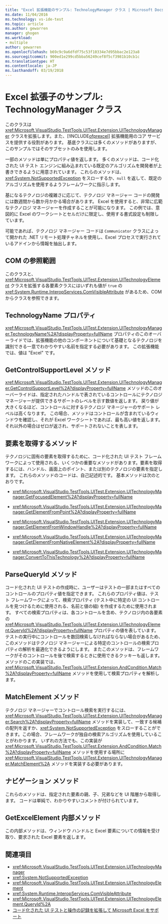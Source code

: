 ```yaml
---
title: "Excel 拡張機能のサンプル: TechnologyManager クラス | Microsoft Docs"
ms.date: 11/04/2016
ms.technology: vs-ide-test
ms.topic: article
ms.author: gewarren
manager: ghogen
ms.workload:
- multiple
author: gewarren
ms.openlocfilehash: b69c9c9a6dfdf75c53f10334e7d95bbac2e123a8
ms.sourcegitcommit: 900ed1e299cd5bba56249cef8f5cf3981b10cb1c
ms.translationtype: HT
ms.contentlocale: ja-JP
ms.lasthandoff: 03/19/2018
---
```

# <a name="sample-excel-extension-technologymanager-class"></a>Excel 拡張子のサンプル: TechnologyManager クラス

このクラスは <xref:Microsoft.VisualStudio.TestTools.UITest.Extension.UITechnologyManager> クラスを拡張します。また、[!INCLUDE[ofprexcel](../test/includes/ofprexcel_md.md)] 拡張機能用のコア サービスを提供する役割があります。 基底クラスには多くのメソッドがありますが、このサンプルではそのサブセットのみを使用します。

 一部のメソッドは単にプロパティ値を返します。 多くのメソッドは、コード化された UI テスト エンジンに組み込まれている既定のアルゴリズムを開発者が上書きできるように用意されています。 これらのメソッドは、<xref:System.NotSupportedException> をスローするか、`null` を返して、既定のアルゴリズムを使用するようフレームワークに指示します。

 基になるテクノロジの複雑さに応じて、テクノロジ マネージャー コードの開発には数週間から数か月かかる場合があります。 Excel を使用すると、非常に広範なテクノロジ マネージャーを作成することが可能になります。 この例では、意図的に Excel のワークシートとセルだけに限定し、使用する書式設定も制限しています。

 可能であれば、テクノロジ マネージャー コードは `Communicator` クラスによって開かれた .NET リモート処理チャネルを使用し、Excel プロセスで実行されているアドインから情報を抽出します。

## <a name="com-visibility"></a>COM の参照範囲
 このクラスと、<xref:Microsoft.VisualStudio.TestTools.UITest.Extension.UITechnologyElement> クラスを拡張する各要素クラスにはいずれも値が `true` の <xref:System.Runtime.InteropServices.ComVisibleAttribute> があるため、COM からクラスを参照できます。

## <a name="technologyname-property"></a>TechnologyName プロパティ
 <xref:Microsoft.VisualStudio.TestTools.UITest.Extension.UITechnologyManager.TechnologyName%2A?displayProperty=fullName> プロパティのこのオーバーライドでは、拡張機能の他のコンポーネントについて基礎となるテクノロジを識別できる一意でわかりやすい名前を指定する必要があります。 この拡張機能では、値は "Excel" です。

## <a name="getcontrolsupportlevel-method"></a>GetControlSupportLevel メソッド
 <xref:Microsoft.VisualStudio.TestTools.UITest.Extension.UITechnologyManager.GetControlSupportLevel%2A?displayProperty=fullName> メソッドのこのオーバーライドは、指定されたハンドルで表されているコントロールにテクノロジ マネージャーが提供できるサポートのレベルを示す数値を返します。 戻り値が大きくなるほど、コントロールに対するテクノロジ マネージャーのサポート レベルは高くなります。 この場合、メソッドはコントロールが含まれているウィンドウを確認し、それが Excel ワークシートであれば、最も高い値を返します。それ以外の場合はゼロが返され、サポートされないことを表します。

## <a name="methods-to-get-an-element"></a>要素を取得するメソッド
 テクノロジに固有の要素を取得するために、コード化された UI テスト フレームワークによって使用される、いくつかの重要なメソッドがあります。要素を取得するには、ハンドル、画面上のポイント、または別のテクノロジの要素を指定します。 これらのメソッドのコードは、自己記述的です。 基本メソッドは次のとおりです。

-   <xref:Microsoft.VisualStudio.TestTools.UITest.Extension.UITechnologyManager.GetFocusedElement%2A?displayProperty=fullName>

-   <xref:Microsoft.VisualStudio.TestTools.UITest.Extension.UITechnologyManager.GetElementFromPoint%2A?displayProperty=fullName>

-   <xref:Microsoft.VisualStudio.TestTools.UITest.Extension.UITechnologyManager.GetElementFromWindowHandle%2A?displayProperty=fullName>

-   <xref:Microsoft.VisualStudio.TestTools.UITest.Extension.UITechnologyManager.GetElementFromNativeElement%2A?displayProperty=fullName>

-   <xref:Microsoft.VisualStudio.TestTools.UITest.Extension.UITechnologyManager.ConvertToThisTechnology%2A?displayProperty=fullName>

## <a name="parsequeryid-method"></a>ParseQueryId メソッド
 コード化された UI テストの作成時に、ユーザーはテストの一部またはすべてのコントロールのプロパティ値を指定できます。 これらのプロパティ値は、テスト フレームワークによって、検索プロパティ (テスト中に特定の UI コントロールを見つけるために使用される、名前と値の組) を作成するために使用されます。 すべての検索プロパティは、各コントロールを含め、テクノロジ内の各要素の <xref:Microsoft.VisualStudio.TestTools.UITest.Extension.UITechnologyElement.QueryId%2A?displayProperty=fullName> プロパティの値を表しています。 テストの実行中にコントロールを数回検索しなければならない場合があるため、このメソッドはテクノロジ マネージャーによる特定のコントロールの検索プロパティの解析を最適化できるようにします。 またこのメソッドは、フレームワークがそのコントロールを後で検索するときに使用できるクッキーも返します。 メソッドのこの実装では、<xref:Microsoft.VisualStudio.TestTools.UITest.Extension.AndCondition.Match%2A?displayProperty=fullName> メソッドを使用して検索プロパティを解析します。

## <a name="matchelement-method"></a>MatchElement メソッド
 テクノロジ マネージャーでコントロール検索を実行するには、<xref:Microsoft.VisualStudio.TestTools.UITest.Extension.UITechnologyManager.Search%2A?displayProperty=fullName> メソッドを実装して、一致する候補の配列を返すか、<xref:System.NotSupportedException> をスローすることができます。この場合、フレームワークが独自の検索アルゴリズムを使用していることがわかります。 いずれの方法でも、この実装が <xref:Microsoft.VisualStudio.TestTools.UITest.Extension.AndCondition.Match%2A?displayProperty=fullName> メソッドを使用する場所に <xref:Microsoft.VisualStudio.TestTools.UITest.Extension.UITechnologyManager.MatchElement%2A> メソッドを実装する必要があります。

## <a name="navigation-methods"></a>ナビゲーション メソッド
 これらのメソッドは、指定された要素の親、子、兄弟などを UI 階層から取得します。 コードは単純で、わかりやすいコメントが付けられています。

## <a name="getexcelelement-internal-method"></a>GetExcelElement 内部メソッド
 この内部メソッドは、ウィンドウ ハンドルと Excel 要素についての情報を受け取り、要求された Excel 要素を返します。

## <a name="see-also"></a>関連項目

- <xref:Microsoft.VisualStudio.TestTools.UITest.Extension.UITechnologyManager>
- <xref:System.NotSupportedException>
- <xref:Microsoft.VisualStudio.TestTools.UITest.Extension.UITechnologyElement>
- <xref:System.Runtime.InteropServices.ComVisibleAttribute>
- <xref:Microsoft.VisualStudio.TestTools.UITest.Extension.UITechnologyElement.QueryId%2A>
- [コード化された UI テストと操作の記録を拡張して Microsoft Excel をサポート](../test/extending-coded-ui-tests-and-action-recordings-to-support-microsoft-excel.md)
